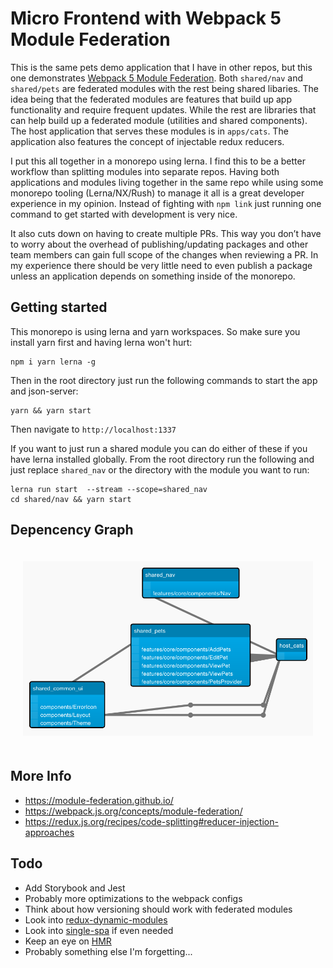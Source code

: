 # Micro Frontend with Webpack 5 Module Federation

This is the same pets demo application that I have in other repos, but this one demonstrates [Webpack 5 Module Federation](https://webpack.js.org/concepts/module-federation/). Both `shared/nav` and `shared/pets` are federated modules with the rest being shared libaries. The idea being that the federated modules are features that build up app functionality and require frequent updates. While the rest are libraries that can help build up a federated module (utilities and shared components). The host application that serves these modules is in `apps/cats`. The application also features the concept of injectable redux reducers.

I put this all together in a monorepo using lerna. I find this to be a better workflow than splitting modules into separate repos. Having both applications and modules living together in the same repo while using some monorepo tooling (Lerna/NX/Rush) to manage it all is a great developer experience in my opinion. Instead of fighting with `npm link` just running one command to get started with development is very nice.

It also cuts down on having to create multiple PRs. This way you don’t have to worry about the overhead of publishing/updating packages and other team members can gain full scope of the changes when reviewing a PR. In my experience there should be very little need to even publish a package unless an application depends on something inside of the monorepo.

## Getting started

This monorepo is using lerna and yarn workspaces. So make sure you install yarn first and having lerna won't hurt:

```
npm i yarn lerna -g
```

Then in the root directory just run the following commands to start the app and json-server:

```
yarn && yarn start
```

Then navigate to `http://localhost:1337`

If you want to just run a shared module you can do either of these if you have lerna installed globally. From the root directory run the following and just replace `shared_nav` or the directory with the module you want to run:

```
lerna run start  --stream --scope=shared_nav
cd shared/nav && yarn start
```

## Depencency Graph

<div align="center" style="padding: 20px">
    <img alt="dep-graph" src="./assets/dep-graph.png">
</div>

## More Info

- https://module-federation.github.io/
- https://webpack.js.org/concepts/module-federation/
- https://redux.js.org/recipes/code-splitting#reducer-injection-approaches

## Todo

- Add Storybook and Jest
- Probably more optimizations to the webpack configs
- Think about how versioning should work with federated modules
- Look into [redux-dynamic-modules](https://github.com/Microsoft/redux-dynamic-modules)
- Look into [single-spa](https://single-spa.js.org/) if even needed
- Keep an eye on [HMR](https://github.com/pmmmwh/react-refresh-webpack-plugin/issues/126)
- Probably something else I'm forgetting...
